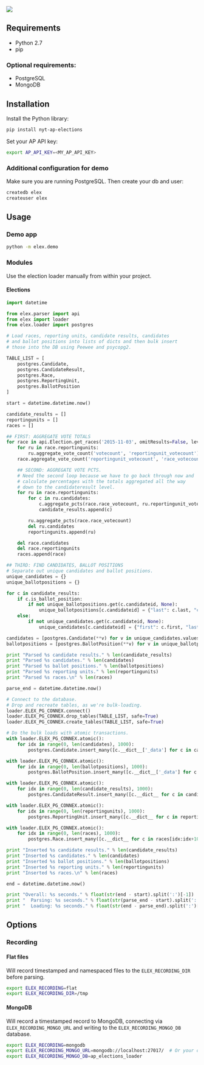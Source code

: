 ![](https://cloud.githubusercontent.com/assets/109988/10737959/635bfb56-7beb-11e5-9ee5-102eb1582718.png)

## Requirements

* Python 2.7
* pip

### Optional requirements:

* PostgreSQL
* MongoDB

## Installation

Install the Python library:

```bash
pip install nyt-ap-elections
```

Set your AP API key:

```bash
export AP_API_KEY=<MY_AP_API_KEY>
```

### Additional configuration for demo

Make sure you are running PostgreSQL. Then create your db and user:

```bash
createdb elex
createuser elex
```

## Usage
### Demo app
```bash
python -m elex.demo
```

### Modules
Use the election loader manually from within your project.

#### Elections
```python
import datetime

from elex.parser import api
from elex import loader
from elex.loader import postgres

# Load races, reporting units, candidate results, candidates
# and ballot positions into lists of dicts and then bulk insert
# those into the DB using Peewee and psycopg2.

TABLE_LIST = [
    postgres.Candidate,
    postgres.CandidateResult,
    postgres.Race,
    postgres.ReportingUnit,
    postgres.BallotPosition
]

start = datetime.datetime.now()

candidate_results = []
reportingunits = []
races = []

## FIRST: AGGREGATE VOTE TOTALS
for race in api.Election.get_races('2015-11-03', omitResults=False, level="ru", test=True):
    for ru in race.reportingunits:
        ru.aggregate_vote_count('votecount', 'reportingunit_votecount')
    race.aggregate_vote_count('reportingunit_votecount', 'race_votecount')

    ## SECOND: AGGREGATE VOTE PCTS.
    # Need the second loop because we have to go back through now and
    # calculate percentages with the totals aggregated all the way
    # down to the candidateresult level.
    for ru in race.reportingunits:
        for c in ru.candidates:
            c.aggregate_pcts(race.race_votecount, ru.reportingunit_votecount)
            candidate_results.append(c)

        ru.aggregate_pcts(race.race_votecount)
        del ru.candidates
        reportingunits.append(ru)

    del race.candidates
    del race.reportingunits
    races.append(race)

## THIRD: FIND CANDIDATES, BALLOT POSITIONS
# Separate out unique candidates and ballot positions.
unique_candidates = {}
unique_ballotpositions = {}

for c in candidate_results:
    if c.is_ballot_position:
        if not unique_ballotpositions.get(c.candidateid, None):
            unique_ballotpositions[c.candidateid] = {"last": c.last, "candidateid": c.candidateid, "polid": c.polid, "ballotorder": c.ballotorder, "polnum": c.polnum, "seatname": c.seatname, "description": c.description}
    else:
        if not unique_candidates.get(c.candidateid, None):
            unique_candidates[c.candidateid] = {"first": c.first, "last": c.last, "candidateid": c.candidateid, "polid": c.polid, "ballotorder": c.ballotorder, "polnum": c.polnum, "party": c.party}

candidates = [postgres.Candidate(**v) for v in unique_candidates.values()]
ballotpositions = [postgres.BallotPosition(**v) for v in unique_ballotpositions.values()]

print "Parsed %s candidate results." % len(candidate_results)
print "Parsed %s candidates." % len(candidates)
print "Parsed %s ballot positions." % len(ballotpositions)
print "Parsed %s reporting units." % len(reportingunits)
print "Parsed %s races.\n" % len(races)

parse_end = datetime.datetime.now()

# Connect to the database.
# Drop and recreate tables, as we're bulk-loading.
loader.ELEX_PG_CONNEX.connect()
loader.ELEX_PG_CONNEX.drop_tables(TABLE_LIST, safe=True)
loader.ELEX_PG_CONNEX.create_tables(TABLE_LIST, safe=True)

# Do the bulk loads with atomic transactions.
with loader.ELEX_PG_CONNEX.atomic():
    for idx in range(0, len(candidates), 1000):
        postgres.Candidate.insert_many([c.__dict__['_data'] for c in candidates[idx:idx+1000]]).execute()

with loader.ELEX_PG_CONNEX.atomic():
    for idx in range(0, len(ballotpositions), 1000):
        postgres.BallotPosition.insert_many([c.__dict__['_data'] for c in ballotpositions[idx:idx+1000]]).execute()

with loader.ELEX_PG_CONNEX.atomic():
    for idx in range(0, len(candidate_results), 1000):
        postgres.CandidateResult.insert_many([c.__dict__ for c in candidate_results[idx:idx+1000]]).execute()

with loader.ELEX_PG_CONNEX.atomic():
    for idx in range(0, len(reportingunits), 1000):
        postgres.ReportingUnit.insert_many([c.__dict__ for c in reportingunits[idx:idx+1000]]).execute()

with loader.ELEX_PG_CONNEX.atomic():
    for idx in range(0, len(races), 1000):
        postgres.Race.insert_many([c.__dict__ for c in races[idx:idx+1000]]).execute()

print "Inserted %s candidate results." % len(candidate_results)
print "Inserted %s candidates." % len(candidates)
print "Inserted %s ballot positions." % len(ballotpositions)
print "Inserted %s reporting units." % len(reportingunits)
print "Inserted %s races.\n" % len(races)

end = datetime.datetime.now()

print "Overall: %s seconds." % float(str(end - start).split(':')[-1])
print "  Parsing: %s seconds." % float(str(parse_end - start).split(':')[-1])
print "  Loading: %s seconds." % float(str(end - parse_end).split(':')[-1])
```

## Options
### Recording
#### Flat files
Will record timestamped and namespaced files to the `ELEX_RECORDING_DIR` before parsing.

```bash
export ELEX_RECORDING=flat
export ELEX_RECORDING_DIR=/tmp
```

#### MongoDB
Will record a timestamped record to MongoDB, connecting via `ELEX_RECORDING_MONGO_URL` and writing to the `ELEX_RECORDING_MONGO_DB` database.

```bash
export ELEX_RECORDING=mongodb
export ELEX_RECORDING_MONGO_URL=mongodb://localhost:27017/  # Or your own connection string.
export ELEX_RECORDING_MONGO_DB=ap_elections_loader
```